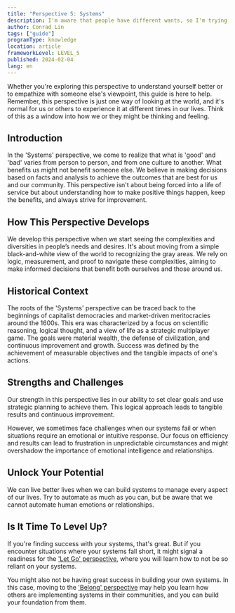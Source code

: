 ```yaml
---
title: "Perspective 5: Systems"
description: I'm aware that people have different wants, so I'm trying to create a system that would help everyone get what they want.
author: Conrad Lin
tags: ["guide"]
programType: knowledge
location: article
frameworkLevel: LEVEL_5
published: 2024-02-04
lang: en
---
```


<InfoBanner shouldCenter emoji=":bulb:">
  Whether you're exploring this perspective to understand yourself better or to empathize with someone else's viewpoint, this guide is here to help. Remember, this perspective is just one way of looking at the world, and it's normal for us or others to experience it at different times in our lives. Think of this as a window into how we or they might be thinking and feeling.
</InfoBanner>

## Introduction

In the 'Systems' perspective, we come to realize that what is 'good' and 'bad' varies from person to person, and from one culture to another. What benefits us might not benefit someone else. We believe in making decisions based on facts and analysis to achieve the outcomes that are best for us and our community. This perspective isn't about being forced into a life of service but about understanding how to make positive things happen, keep the benefits, and always strive for improvement.

## How This Perspective Develops

We develop this perspective when we start seeing the complexities and diversities in people’s needs and desires. It's about moving from a simple black-and-white view of the world to recognizing the gray areas. We rely on logic, measurement, and proof to navigate these complexities, aiming to make informed decisions that benefit both ourselves and those around us.

## Historical Context

The roots of the 'Systems' perspective can be traced back to the beginnings of capitalist democracies and market-driven meritocracies around the 1600s. This era was characterized by a focus on scientific reasoning, logical thought, and a view of life as a strategic multiplayer game. The goals were material wealth, the defense of civilization, and continuous improvement and growth. Success was defined by the achievement of measurable objectives and the tangible impacts of one's actions.  

## Strengths and Challenges

Our strength in this perspective lies in our ability to set clear goals and use strategic planning to achieve them. This logical approach leads to tangible results and continuous improvement.

However, we sometimes face challenges when our systems fail or when situations require an emotional or intuitive response. Our focus on efficiency and results can lead to frustration in unpredictable circumstances and might overshadow the importance of emotional intelligence and relationships.

## Unlock Your Potential

We can live better lives when we can build systems to manage every aspect of our lives. Try to automate as much as you can, but be aware that we cannot automate human emotions or relationships.

## Is It Time To Level Up?

If you're finding success with your systems, that's great. But if you encounter situations where your systems fall short, it might signal a readiness for the ['Let Go' perspective]("/unlock-your-potential/programs/guide-6"), where you will learn how to not be so reliant on your systems.

You might also not be having great success in building your own systems. In this case, moving to the ['Belong' perspective]("/unlock-your-potential/programs/guide-4") may help you learn how others are implementing systems in their communities, and you can build your foundation from them.
